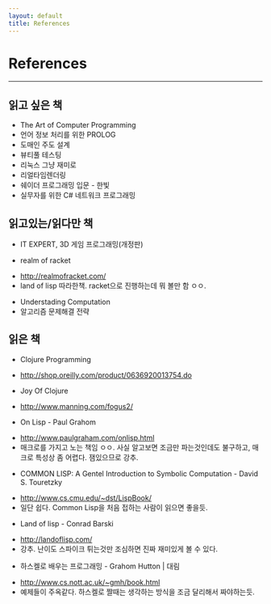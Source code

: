 ```yaml
---
layout: default
title: References
---
```


# References

---------------

## 읽고 싶은 책
* The Art of Computer Programming
* 언어 정보 처리를 위한 PROLOG
* 도매인 주도 설계
* 뷰티풀 테스팅
* 리눅스 그냥 재미로
* 리얼타임렌더링
* 쉐이더 프로그래밍 입문 - 한빛
* 실무자를 위한 C# 네트워크 프로그래밍

## 읽고있는/읽다만 책
* IT EXPERT, 3D 게임 프로그래밍(개정판)

* realm of racket
 - http://realmofracket.com/
 - land of lisp 따라한책. racket으로 진행하는데 뭐 볼만 함 ㅇㅇ.


* Understading Computation
* 알고리즘 문제해결 전략

## 읽은 책
* Clojure Programming
 - http://shop.oreilly.com/product/0636920013754.do


* Joy Of Clojure
 - http://www.manning.com/fogus2/

* On Lisp - Paul Grahom
 - http://www.paulgraham.com/onlisp.html
 - 매크로를 가지고 노는 책임 ㅇㅇ. 사실 알고보면 조금만 파는것인데도 불구하고, 매크로 특성상 좀 어렵다. 잼있으므로 강추.

* COMMON LISP: A Gentel Introduction to Symbolic Computation - David S. Touretzky
 - http://www.cs.cmu.edu/~dst/LispBook/
 - 일단 쉽다. Common Lisp을 처음 접하는 사람이 읽으면 좋을듯.

* Land of lisp - Conrad Barski
 - http://landoflisp.com/
 - 강추. 난이도 스파이크 튀는것만 조심하면 진짜 재미있게 볼 수 있다.

* 하스켈로 배우는 프로그래밍 - Grahom Hutton | 대림
 - http://www.cs.nott.ac.uk/~gmh/book.html
 - 예제들이 주옥같다. 하스켈로 짤때는 생각하는 방식을 조금 달리해서 짜야하는듯.
